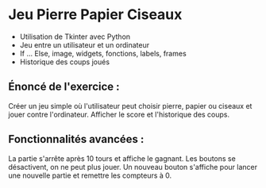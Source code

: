 # Jeu Pierre Papier Ciseaux

* Utilisation de Tkinter avec Python
* Jeu entre un utilisateur et un ordinateur
* If ... Else, image, widgets, fonctions, labels, frames
* Historique des coups joués

## Énoncé de l'exercice : 

Créer un jeu simple où l'utilisateur peut choisir pierre, papier ou ciseaux et jouer contre l'ordinateur.
Afficher le score et l'historique des coups.

## Fonctionnalités avancées :

La partie s'arrête après 10 tours et affiche le gagnant.
Les boutons se désactivent, on ne peut plus jouer.
Un nouveau bouton s'affiche pour lancer une nouvelle partie et remettre les compteurs à 0.